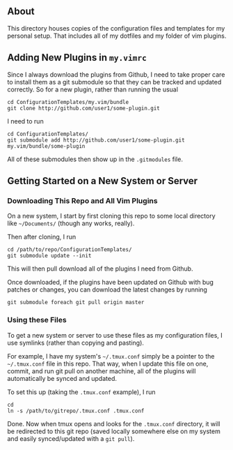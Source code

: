 ## About

This directory houses copies of the configuration files and templates for my
personal setup.  That includes all of my dotfiles and my folder of vim plugins.

## Adding New Plugins in `my.vimrc`

Since I always download the plugins from Github, I need to take proper
care to install them as a git submodule so that they can be tracked and
updated correctly. So for a new plugin, rather than running the usual

    cd ConfigurationTemplates/my.vim/bundle
    git clone http://github.com/user1/some-plugin.git 

I need to run

    cd ConfigurationTemplates/
    git submodule add http://github.com/user1/some-plugin.git my.vim/bundle/some-plugin

All of these submodules then show up in the `.gitmodules` file.

## Getting Started on a New System or Server

### Downloading This Repo and All Vim Plugins

On a new system, I start by first cloning this repo to some local
directory like `~/Documents/` (though any works, really). 

Then after cloning, I run
  
    cd /path/to/repo/ConfigurationTemplates/
    git submodule update --init

This will then pull download all of the plugins I need from Github.

Once downloaded, if the plugins have been updated on Github with bug
patches or changes, you can download the latest changes by running
  
    git submodule foreach git pull origin master

### Using these Files

To get a new system or server to use these files as my configuration
files, I use symlinks (rather than copying and pasting).

For example, I have my system's `~/.tmux.conf` simply be a pointer to
the `~/.tmux.conf` file in this repo.  That way, when I update this file
on one, commit, and run git pull on another machine, all of the plugins
will automatically be synced and updated.

To set this up (taking the `.tmux.conf` example), I run 

    cd 
    ln -s /path/to/gitrepo/.tmux.conf .tmux.conf

Done. Now when tmux opens and looks for the `.tmux.conf` directory, it
will be redirected to this git repo (saved locally somewhere else on my
system and easily synced/updated with a `git pull`).
